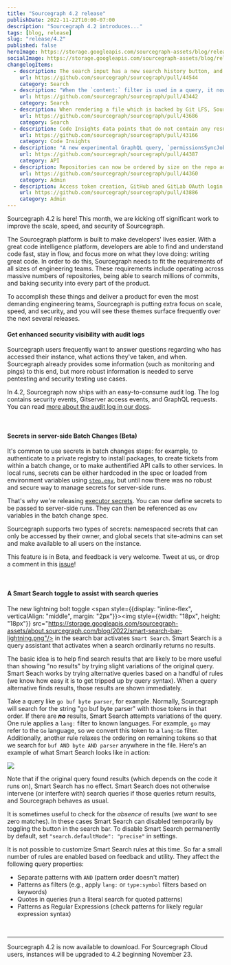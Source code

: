 ```yaml
---
title: "Sourcegraph 4.2 release"
publishDate: 2022-11-22T10:00-07:00
description: "Sourcegraph 4.2 introduces..."
tags: [blog, release]
slug: "release/4.2"
published: false
heroImage: https://storage.googleapis.com/sourcegraph-assets/blog/release-post/4.2/sourcegraph-4-2-hero.png
socialImage: https://storage.googleapis.com/sourcegraph-assets/blog/release-post/4.2/sourcegraph-4-2-hero.png
changelogItems:
  - description: The search input has a new search history button, and search history can be cycled via the up/down arrow keys for quick access to previous searches.
    url: https://github.com/sourcegraph/sourcegraph/pull/44544
    category: Search
  - description: "When the `content:` filter is used in a query, it now behaves more predictably and only saerches file contents. Previously, file contents, paths, and repos were searched. However, as before, if `type:` is also set, the `content:` filter will search for results of the specified `type:`."
    url: https://github.com/sourcegraph/sourcegraph/pull/43442
    category: Search
  - description: When rendering a file which is backed by Git LFS, Sourcegraph now displays a page that links directly to the file on the codehost. Previously we rendered the LFS pointer.
    url: https://github.com/sourcegraph/sourcegraph/pull/43686
    category: Search
  - description: Code Insights data points that do not contain any results will display zero instead of being omitted from the visualization for clarity. This only applies to insight data created after 4.2.
    url: https://github.com/sourcegraph/sourcegraph/pull/43166
    category: Code Insights
  - description: "A new experimental GraphQL query, `permissionsSyncJobs`, now lists the states of recently completed permissions sync jobs and the state of each provider to check that syncing is working as intended. The TTL of entries can be configured with `authz.syncJobsRecordsTTL`."
    url: https://github.com/sourcegraph/sourcegraph/pull/44387
    category: API
  - description: Repositories can now be ordered by size on the repo admin page to make it easy to find the largest synced repos.
    url: https://github.com/sourcegraph/sourcegraph/pull/44360
    category: Admin
  - description: Access token creation, GitHub aned GitLab OAuth login attempts, and OIDC login attempts are now part of the audit log.
    url: https://github.com/sourcegraph/sourcegraph/pull/43886
    category: Admin
---
```


Sourcegraph 4.2 is here! This month, we are kicking off significant work to improve the scale, speed, and security of Sourcegraph.

The Sourcegraph platform is built to make developers' lives easier. With a great code intelligence platform, developers are able to find and understand code fast, stay in flow, and focus more on what they love doing: writing great code. In order to do this, Sourcegraph needs to fit the requirements of all sizes of engineering teams. These requirements include operating across massive numbers of repositories, being able to search millions of commits, and baking security into every part of the product.

To accomplish these things and deliver a product for even the most demanding engineering teams, Sourcegraph is putting extra focus on scale, speed, and security, and you will see these themes surface frequently over the next several releases.

<Badge link="https://docs.sourcegraph.com/admin/audit_log#on-premises" text="Admin" color="violet" size="small" />

#### Get enhanced security visibility with audit logs

Sourcegraph users frequently want to answer questions regarding who has accessed their instance, what actions they've taken, and when. Sourcegraph already provides some information (such as monitoring and pings) to this end, but more robust information is needed to serve pentesting and security testing use cases.

In 4.2, Sourcegraph now ships with an easy-to-consume audit log. The log contains security events, Gitserver access events, and GraphQL requests. You can read [more about the audit log in our docs](https://docs.sourcegraph.com/admin/audit_log#on-premises).

<br />
<Badge link="/batch-changes" text="Batch Changes" color="blue" size="small" />

#### Secrets in server-side Batch Changes (Beta)

It's common to use secrets in batch changes steps: for example, to authenticate to a private registry to install packages, to create tickets from within a batch change, or to make authentified API calls to other services. In local runs, secrets can be either hardcoded in the spec or loaded from environment variables using [`step.env`](https://docs.sourcegraph.com/batch_changes/references/batch_spec_yaml_reference#steps-env), but until now there was no robust and secure way to manage secrets for server-side runs.

That's why we're releasing [executor secrets](https://docs.sourcegraph.com/admin/executor_secrets). You can now define secrets to be passed to server-side runs. They can then be referenced as `env` variables in the batch change spec.

Sourcegraph supports two types of secrets: namespaced secrets that can only be accessed by their owner, and global secets that site-admins can set and make available to all users on the instance. 

This feature is in Beta, and feedback is very welcome. Tweet at us, or drop a comment in this [issue](https://github.com/sourcegraph/sourcegraph/issues/44597)!

<br />
<Badge link="/code-search" text="Code Search" color="cerise" size="small" />

#### A Smart Search toggle to assist with search queries

The new lightning bolt toggle <span style={{display: "inline-flex", verticalAlign: "middle", margin: "2px"}}><img style={{width: "18px", height: "18px"}} src="https://storage.googleapis.com/sourcegraph-assets/about.sourcegraph.com/blog/2022/smart-search-bar-lightning.png"/></span> in the search bar activates `Smart Search`. Smart Search is a query assistant that activates when a search ordinarily returns no results. 

The basic idea is to help find search results that are likely to be more useful than showing "no results" by trying slight variations of the original query. Smart Seach works by trying alternative queries based on a handful of rules (we know how easy it is to get tripped up by query syntax). When a query alternative finds results, those results are shown immediately.

Take a query like `go buf byte parser`, for example. Normally, Sourcegraph will search for the string "go buf byte parser" with those tokens in that order. If there are **_no_** results, Smart Search attempts variations of the query. One rule applies a `lang:` filter to known languages. For example, `go` may refer to the `Go` language, so we convert this token to a `lang:Go` filter. Additionally, another rule relaxes the ordering on remaining tokens so that we search for `buf AND byte AND parser` anywhere in the file. Here's an example of what Smart Search looks like in action:

<img src="https://storage.googleapis.com/sourcegraph-assets/about.sourcegraph.com/blog/2022/smart-search-example.png"/>

Note that if the original query found results (which depends on the code it runs on), Smart Search has no effect. Smart Search does not otherwise intervene (or interfere with) search queries if those queries return results, and Sourcegraph behaves as usual. 

It is sometimes useful to check for the _absence_ of results (we _want_ to see zero matches). In these cases Smart Search can disabled temporarily by toggling the button in the search bar. To disable Smart Search permanently by default, set `"search.defaultMode": "precise"` in settings.

It is not possible to customize Smart Search rules at this time. So far a small number of rules are enabled based on feedback and utility. They affect the following query properties:

- Separate patterns with `AND` (pattern order doesn't matter)
- Patterns as filters (e.g., apply `lang:` or `type:symbol`  filters based on keywords)
- Quotes in queries (run a literal search for quoted patterns)
- Patterns as Regular Expressions (check patterns for likely regular expression syntax)

<br />
<hr/>
Sourcegraph 4.2 is now available to download. For Sourcegraph Cloud users, instances will be upgraded to 4.2 beginning November 23.
